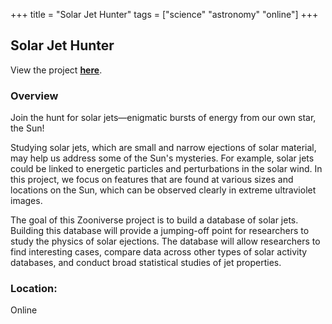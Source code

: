 +++
title = "Solar Jet Hunter"
tags = ["science" "astronomy" "online"]
+++

## Solar Jet Hunter

View the project [**here**](https://www.zooniverse.org/projects/sophiemu/solar-jet-hunter).

### Overview

Join the hunt for solar jets—enigmatic bursts of energy from our own star, the Sun!

Studying solar jets, which are small and narrow ejections of solar material, may help us address some of the Sun's mysteries. For example, solar jets could be linked to energetic particles and perturbations in the solar wind. In this project, we focus on features that are found at various sizes and locations on the Sun, which can be observed clearly in extreme ultraviolet images.

The goal of this Zooniverse project is to build a database of solar jets. Building this database will provide a jumping-off point for researchers to study the physics of solar ejections. The database will allow researchers to find interesting cases, compare data across other types of solar activity databases, and conduct broad statistical studies of jet properties.

### Location:
Online
